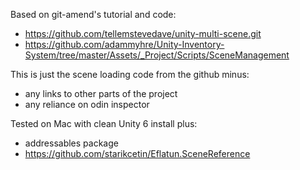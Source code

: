 Based on git-amend's tutorial and code:
* https://github.com/tellemstevedave/unity-multi-scene.git
* https://github.com/adammyhre/Unity-Inventory-System/tree/master/Assets/_Project/Scripts/SceneManagement

This is just the scene loading code from the github minus:
* any links to other parts of the project
* any reliance on odin inspector

Tested on Mac with clean Unity 6 install plus:
* addressables package
* https://github.com/starikcetin/Eflatun.SceneReference
